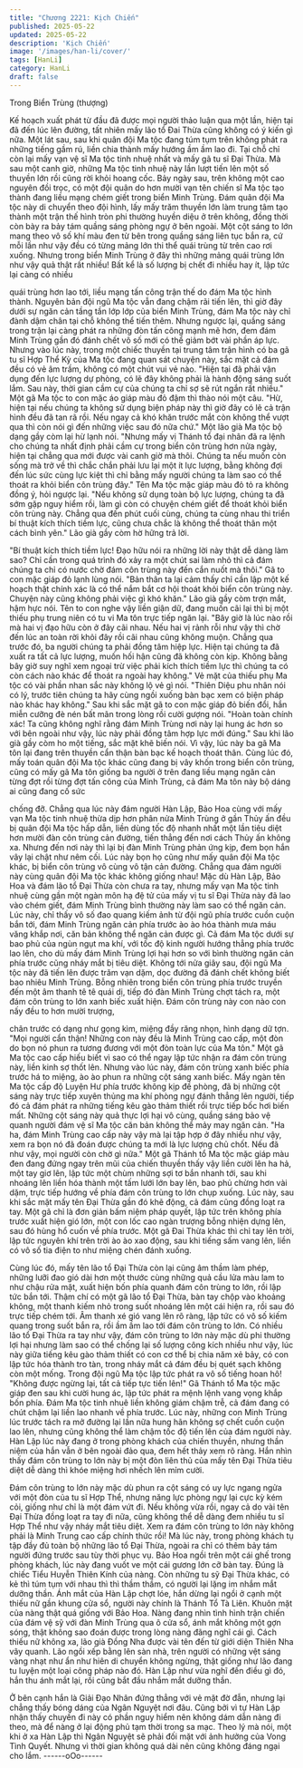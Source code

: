 ```yaml
---
title: "Chương 2221: Kịch Chiến"
published: 2025-05-22
updated: 2025-05-22
description: 'Kịch Chiến'
image: '/images/han-li/cover/'
tags: [HanLi]
category: HanLi
draft: false
---
```


Trong Biển Trùng (thượng)

Kế hoạch xuất phát từ đầu đã được mọi người thảo luận qua một
lần, hiện tại đã đến lúc lên đường, tất nhiên mấy lão tổ Đai Thừa
cũng không có ý kiến gì nữa.
Một lát sau, sau khi quân đội Ma tộc đang túm tụm trên không
phát ra những tiếng gầm rú, liền chia thành mấy hướng ầm ầm
lao đi.
Tại chỗ chỉ còn lại mấy vạn vệ sĩ Ma tộc tinh nhuệ nhất và mấy gã
tu sĩ Đại Thừa.
Mà sau một canh giờ, những Ma tộc tinh nhuệ này lần lượt tiến
lên một số thuyền lớn rồi cũng rời khỏi hoang cốc.
Bảy ngày sau, trên không một cao nguyên đồi trọc, có một đội
quân do hơn mười vạn tên chiến sĩ Ma tộc tạo thành đang liều
mạng chém giết trong biển Minh Trùng.
Đám quân đội Ma tộc này di chuyển theo đội hình, lấy mấy trăm
thuyền lớn làm trung tâm tạo thành một trận thế hình tròn phi
thường huyền diệu ở trên không, đồng thời còn bày ra bảy tám
quầng sáng phòng ngự ở bên ngoài.
Một cột sáng to lớn mang theo vô số khí màu đen từ bên trong
quầng sáng liên tục bắn ra, cứ mỗi lần như vậy đều có từng mảng
lớn thi thể quái trùng từ trên cao rơi xuống.
Nhưng trong biển Minh Trùng ở đây thì những mảng quái trùng
lớn như vậy quả thật rất nhiều!
Bất kể là số lượng bị chết đi nhiều hay ít, lập tức lại càng có nhiều

quái trùng hơn lao tới, liều mạng tấn công trận thế do đám Ma tộc
hình thành.
Nguyên bản đội ngũ Ma tộc vẫn đang chậm rãi tiến lên, thì giờ
đây dưới sự ngăn cản tầng tần lớp lớp của biển Minh Trùng, đám
Ma tộc này chỉ đành dậm chân tại chỗ không thể tiến thêm.
Nhưng ngược lại, quầng sáng trong trận lại càng phát ra những
đòn tấn công mạnh mẽ hơn, đem đám Minh Trùng gần đó đánh
chết vô số mới có thể giảm bớt vài phần áp lực.
Nhưng vào lúc này, trong một chiếc thuyền tại trung tâm trận hình
có ba gã tu sĩ Hợp Thể Kỳ của Ma tộc đang quan sát chuyện này,
sắc mặt cả đám đều có vẻ âm trầm, không có một chút vui vẻ
nào.
"Hiện tại đã phải vận dụng đến lực lượng dự phòng, có lẽ đây
không phải là hành động sáng suốt lắm. Sau này, thời gian cầm
cự của chúng ta chỉ sợ sẽ rút ngắn rất nhiều." Một gã Ma tộc to
con mặc áo giáp màu đỏ đậm thì thào nói một câu.
"Hừ, hiện tại nếu chúng ta không sử dụng biện pháp này thì giờ
đây có lẽ cả trận hình đều đã tan rã rồi. Nếu ngay cả khó khăn
trước mắt còn không thể vượt qua thì còn nói gì đến những việc
sau đó nữa chứ." Một lão già Ma tộc bộ dạng gầy còm lại hừ lạnh
nói.
"Nhưng mấy vị Thánh tổ đại nhân đã ra lệnh cho chúng ta nhất
định phải cầm cự trong biển côn trùng hơn nửa ngày, hiện tại
chẳng qua mới được vài canh giờ mà thôi. Chúng ta nếu muốn
còn sống mà trở về thì chắc chắn phải lưu lại một ít lực lượng,
bằng không đợi đến lúc sức cùng lực kiệt thì chỉ bằng mấy người
chúng ta làm sao có thể thoát ra khỏi biển côn trùng đây." Tên Ma
tộc mặc giáp màu đỏ tỏ ra không đồng ý, hỏi ngược lại.
"Nếu không sử dụng toàn bộ lực lượng, chúng ta đã sớm gặp
nguy hiểm rồi, làm gì còn có chuyện chém giết để thoát khỏi biển
côn trùng này. Chẳng qua đến phút cuối cùng, chúng ta cùng
nhau thi triển bí thuật kích thích tiềm lực, cũng chưa chắc là
không thể thoát thân một cách bình yên." Lão già gầy còm hờ
hững trả lời.

"Bí thuật kích thích tiềm lực! Đạo hữu nói ra những lời này thật dễ
dàng làm sao? Chỉ cần trong quá trình đó xảy ra một chút sai làm
nhỏ thì cả đám chúng ta chỉ có nước chờ đám côn trùng này đến
cắn nuốt mà thôi." Gã to con mặc giáp đỏ lạnh lùng nói.
"Bản thân ta lại cảm thấy chỉ cần lập một kế hoạch thật chính xác
là có thể nắm bắt cơ hội thoát khỏi biển côn trùng này. Chuyện
này cũng không phải việc gì khó khăn." Lão già gầy còm trợn mắt,
hậm hực nói.
Tên to con nghe vậy liền giận dữ, đang muốn cãi lại thì bị một
thiếu phụ trung niên có tu vi Ma tôn trực tiếp ngăn lại.
"Bây giờ là lúc nào rồi mà hai vị đạo hữu còn ở đây cãi nhau. Nếu
hai vị rảnh rỗi như vậy thì chờ đến lúc an toàn rời khỏi đây rồi cãi
nhau cũng không muộn. Chẳng qua trước đó, ba người chúng ta
phải đồng tâm hiệp lực. Hiện tại chúng ta đã xuất ra tất cả lực
lượng, muốn hối hận cũng đã không còn kịp. Không bằng bây giờ
suy nghĩ xem ngoại trừ việc phải kích thích tiềm lực thì chúng ta
có còn cách nào khác để thoát ra ngoài hay không." Vẻ mặt của
thiếu phụ Ma tộc có vài phần nhan sắc này không lộ vẻ gì nói.
"Thiên Diệu phu nhân nói có lý, trước tiên chúng ta hãy cùng ngồi
xuống bàn bạc xem có biện pháp nào khác hay không." Sau khi
sắc mặt gã to con mặc giáp đỏ biến đổi, hắn miễn cưỡng đè nén
bất mãn trong lòng rồi cười gượng nói.
"Hoàn toàn chính xác! Ta cũng không nghĩ rằng đám Minh Trùng
nơi này lại hung ác hơn so với bên ngoài như vậy, lúc này phải
đồng tâm hợp lực mới đúng." Sau khi lão già gầy còm ho một
tiếng, sắc mặt khẽ biến nói.
Vì vậy, lúc này ba gã Ma tôn lại đang trên thuyền cẩn thận bàn
bạc kế hoạch thoát thân.
Cùng lúc đó, mấy toán quân đội Ma tộc khác cũng đang bị vây
khốn trong biển côn trùng, cũng có mấy gã Ma tôn giống ba người
ở trên đang liều mạng ngăn cản từng đợt rồi từng đợt tấn công
của Minh Trùng, cả đám Ma tôn này bộ dáng ai cũng đang cố sức

chống đỡ.
Chẳng qua lúc này đám người Hàn Lập, Bảo Hoa cùng với mấy
vạn Ma tộc tinh nhuệ thừa dịp hơn phân nửa Minh Trùng ở gần
Thủy ấn đều bị quân đội Ma tộc hấp dẫn, liền dùng tốc độ nhanh
nhất một lần tiêu diệt hơn mười đàn côn trùng cản đường, tiến
thẳng đến nơi cách Thủy ấn không xa.
Nhưng đến nơi này thì lại bị đàn Minh Trùng phản ứng kịp, đem
bọn hắn vây lại chật như nêm cối. Lúc này bọn họ cũng như mấy
quân đội Ma tộc khác, bị biển côn trùng vô cùng vô tận cản
đường.
Chẳng qua đám người này cùng quân đội Ma tộc khác không
giống nhau!
Mặc dù Hàn Lập, Bảo Hoa và đám lão tổ Đại Thừa còn chưa ra
tay, nhưng mấy vạn Ma tộc tinh nhuệ cùng gần một ngàn môn hạ
đệ tử của mấy vị tu sĩ Đại Thừa này đã lao vào chém giết, đám
Minh Trùng bình thường này làm sao có thể ngăn cản.
Lúc này, chỉ thấy vô số đao quang kiếm ảnh từ đội ngũ phía trước
cuồn cuộn bắn tới, đám Minh Trùng ngăn cản phía trước ào ào
hóa thành mưa máu văng khắp nơi, căn bản không thể ngăn cản
được gì.
Cả đám Ma tộc dưới sự bao phủ của ngùn ngụt ma khí, với tốc độ
kinh người hướng thẳng phía trước lao lên, cho dù mấy đám Minh
Trùng lợi hại hơn so với bình thường ngăn cản phía trước cũng
nháy mắt bị tiêu diệt.
Không tới nửa giây sau, đội ngũ Ma tộc này đã tiến lên được trăm
vạn dặm, dọc đường đã đánh chết không biết bao nhiêu Minh
Trùng.
Bỗng nhiên trong biển côn trùng phía trước truyền đến một âm
thanh tê tê quái dị, tiếp đó đàn Minh Trùng chợt tách ra, một đám
côn trùng to lớn xanh biếc xuất hiện.
Đám côn trùng này con nào con nấy đều to hơn mười trượng,

chân trước có dạng như gọng kìm, miệng đầy răng nhọn, hình
dạng dữ tợn.
"Mọi người cẩn thận! Những con này đều là Minh Trùng cao cấp,
một đòn do bọn nó phun ra tương đương với một đòn toàn lực của
Ma tôn." Một gã Ma tộc cao cấp hiếu biết vì sao có thể ngay lập
tức nhận ra đám côn trùng này, liền kinh sợ thốt lên.
Nhưng vào lúc này, đám côn trùng xanh biếc phía trước há to
miệng, ào ào phun ra những cột sáng xanh biếc.
Mấy ngàn tên Ma tộc cấp độ Luyện Hư phía trước không kịp đề
phòng, đã bị những cột sáng này trực tiếp xuyên thủng ma khí
phòng ngự đánh thẳng lên người, tiếp đó cả đám phát ra những
tiếng kêu gào thảm thiết rồi trực tiếp bốc hơi biến mất.
Những cột sáng này quả thực lợi hại vô cùng, quầng sáng bảo vệ
quanh người đám vệ sĩ Ma tộc căn bản không thể mảy may ngăn
cản.
"Ha ha, đám Minh Trùng cao cấp này vậy mà lại tập hợp ở đây
nhiều như vậy, xem ra bọn nó đã đoán được chúng ta mới là lực
lượng chủ chốt. Nếu đã như vậy, mọi người còn chờ gì nữa." Một
gã Thánh tổ Ma tộc mặc giáp màu đen đang đứng ngay trên mũi
của chiến thuyền thấy vậy liền cười lên ha hả, một tay giơ lên, lập
tức một chùm những sợi tơ bắn nhanh tới, sau khi nhoáng lên liền
hóa thành một tấm lưới lớn bay lên, bao phủ chừng hơn vài dặm,
trực tiếp hướng về phía đám côn trùng to lớn chụp xuống.
Lúc này, sau khi sắc mặt mấy tên Đại Thừa gần đó khẽ động, cả
đám cũng đồng loạt ra tay.
Một gã chỉ là đơn giản bấm niệm pháp quyết, lập tức trên không
phía trước xuất hiện gió lớn, một con lốc cao ngàn trượng bỗng
nhiện dựng lên, sau đó hùng hổ cuốn về phía trước.
Một gã Đai Thừa khác thì chỉ tay lên trời, lập tức nguyên khí trên
trời ào ào xao động, sau khi tiếng sấm vang lên, liền có vô số tia
điện to như miệng chén đánh xuống.

Cùng lúc đó, mấy tên lão tổ Đại Thừa còn lại cũng âm thầm làm
phép, những lưỡi đao gió dài hơn một thước cùng những quả cầu
lửa màu lam to như chậu rửa mặt, xuất hiện bốn phía quanh đám
côn trùng to lớn, rồi lập tức bắn tới.
Thậm chí có một gã lão tổ Đại Thừa, bàn tay chộp vào khoảng
không, một thanh kiếm nhỏ trong suốt nhoáng lên một cái hiện ra,
rồi sau đó trực tiếp chém tới.
Âm thanh xé gió vang lên rõ ràng, lập tức có vô số kiếm quang
trong suốt bắn ra, rồi ầm ầm lao tới đám côn trùng to lớn.
Có nhiều lão tổ Đại Thừa ra tay như vậy, đám côn trùng to lớn
này mặc dù phi thường lợi hại nhưng làm sao có thể chống lại số
lượng công kích nhiều như vậy, lúc này giữa tiếng kêu gào thảm
thiết có con cơ thể bị chia năm xẻ bảy, có con lập tức hóa thành
tro tàn, trong nháy mắt cả đám đều bị quét sạch không còn một
mống.
Trong đội ngũ Ma tộc lập tức phát ra vô số tiếng hoan hô!
"Không được ngừng lại, tất cả tiếp tực tiến lên!" Gã Thánh tổ Ma
tộc mặc giáp đen sau khi cười hung ác, lập tức phát ra mệnh lệnh
vang vọng khắp bốn phía.
Đám Ma tộc tinh nhuê liền không giám chậm trễ, cả đám đang có
chút chậm lại liền lao nhanh về phía trước.
Lúc này, những con Minh Trùng lúc trước tách ra mở đường lại
lần nữa hung hãn không sợ chết cuồn cuộn lao lên, nhưng cũng
không thể làm chậm tốc độ tiến lên của đám người này.
Hàn Lập lúc này đang ở trong phòng khách của chiến thuyền,
nhưng thần niệm của hắn vẫn ở bên ngoài đảo qua, đem hết thảy
xem rõ ràng.
Hắn nhìn thấy đám côn trùng to lớn này bị một đòn liên thủ của
mấy tên Đại Thừa tiêu diệt dễ dàng thì khóe miệng hơi nhếch lên
mỉm cười.

Đám côn trùng to lớn này mặc dù phun ra cột sáng có uy lực
ngang ngửa với một đòn của tu sĩ Hợp Thể, nhưng năng lực
phòng ngự lại cực kỳ kém cỏi, giống như chỉ là một đám vứt đi.
Nếu không vừa rồi, ngay cả do vài tên Đại Thừa đồng loạt ra tay
đi nữa, cũng không thể dễ dàng đem nhiều tu sĩ Hợp Thể như vậy
nháy mắt tiêu diệt.
Xem ra đám côn trùng to lớn này không phải là Minh Trung cao
cấp chính thức rồi!
Mà lúc này, trong phòng khách tụ tập đầy đủ toàn bộ những lão tổ
Đại Thừa, ngoài ra chỉ có thêm bảy tám người đứng trước sau tùy
thời phục vụ.
Bảo Hoa ngồi trên một cái ghế trong phòng khách, lúc này đang
vuốt ve một cái gương lớn cỡ bàn tay.
Đúng là chiếc Tiểu Huyễn Thiên Kính của nàng.
Còn những tu sỹ Đại Thừa khác, có kẻ thì túm tụm với nhau thì
thì thầm thầm, có người lại lặng im nhắm mắt dưỡng thần.
Ánh mắt của Hàn Lập chợt lóe, hắn dừng lại ngồi ở cạnh một
thiếu nữ gần khung cửa sổ, người này chính là Thánh Tổ Tà Liên.
Khuôn mặt của nàng thật quá giống với Bảo Hoa. Nàng đang nhìn
tình hình trận chiến của đám vệ sỹ với đàn Minh Trùng qua ô cửa
sổ, ánh mắt không một gợn sóng, thật không sao đoán được
trong lòng nàng đãng nghĩ cái gì.
Cách thiếu nữ không xa, lão già Đồng Nha được vài tên đến từ
giới diện Thiên Nha vây quanh. Lão ngồi xếp bằng lên sàn nhà,
trên người có những vệt sáng vàng nhạt như ẩn như hiên di
chuyển không ngừng, thật giống như lão đang tu luyện một loại
công pháp nào đó.
Hàn Lập như vừa nghĩ đến điều gì đó, hắn thu ánh mắt lại, rồi
cũng bắt đầu nhắm mắt dưỡng thần.

Ở bên cạnh hắn là Giải Đạo Nhân đứng thẳng với vẻ mặt đờ đẫn,
nhưng lại chẳng thấy bóng dáng của Ngân Nguyệt nơi đâu.
Cũng bởi vì tự Hàn Lập nhận thấy chuyến đi này có phần nguy
hiểm nên không dám dẫn nàng đi theo, mà để nàng ở lại động
phủ tạm thời trong sa mạc.
Theo lý mà nói, một khi ở xa Hàn Lập thì Ngân Nguyệt sẽ phải đối
mặt với ảnh hưởng của Vong Tình Quyết. Nhưng vì thời gian
không quá dài nên cũng không đáng ngại cho lắm.
------oOo------
